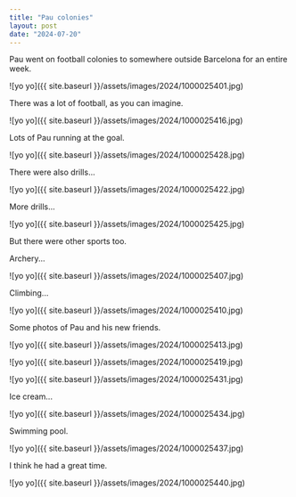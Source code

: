 ```yaml
---
title: "Pau colonies"
layout: post
date: "2024-07-20"
---
```


Pau went on football colonies to somewhere outside Barcelona for an entire week.

![yo yo]({{ site.baseurl }}/assets/images/2024/1000025401.jpg)

There was a lot of football, as you can imagine.

![yo yo]({{ site.baseurl }}/assets/images/2024/1000025416.jpg)

Lots of Pau running at the goal.

![yo yo]({{ site.baseurl }}/assets/images/2024/1000025428.jpg)

There were also drills...

![yo yo]({{ site.baseurl }}/assets/images/2024/1000025422.jpg)

More drills...

![yo yo]({{ site.baseurl }}/assets/images/2024/1000025425.jpg)

But there were other sports too. 

Archery...

![yo yo]({{ site.baseurl }}/assets/images/2024/1000025407.jpg)

Climbing...

![yo yo]({{ site.baseurl }}/assets/images/2024/1000025410.jpg)

Some photos of Pau and his new friends.

![yo yo]({{ site.baseurl }}/assets/images/2024/1000025413.jpg)

![yo yo]({{ site.baseurl }}/assets/images/2024/1000025419.jpg)

![yo yo]({{ site.baseurl }}/assets/images/2024/1000025431.jpg)

Ice cream...

![yo yo]({{ site.baseurl }}/assets/images/2024/1000025434.jpg)

Swimming pool.

![yo yo]({{ site.baseurl }}/assets/images/2024/1000025437.jpg)

I think he had a great time.

![yo yo]({{ site.baseurl }}/assets/images/2024/1000025440.jpg)
